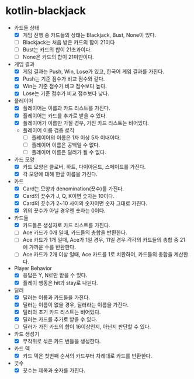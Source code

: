 # kotlin-blackjack

- 카드들 상태
  - [X] 게임 진행 중 카드들의 상태는 Blackjack, Bust, None이 있다.
  - [ ] Blackjack는 처음 받은 카드의 합이 21이다
  - [ ] Bust는 카드의 합이 21초과이다.
  - [ ] None은 카드의 합이 21미만이다.
- 게임 결과
    - [X] 게임 결과는 Push, Win, Lose가 있고, 한국어 게임 결과를 가진다.
    - [X] Push는 기준 점수가 비교 점수와 같다.
    - [X] Win는 기준 점수가 비교 점수보다 높다.
    - [X] Lose는 기준 점수가 비교 점수보다 낮다.
- 플레이어
    - [X] 플레이어는 이름과 카드 리스트를 가진다.
    - [X] 플레이어는 카드를 추가로 받을 수 있다.
    - [X] 플레이어가 이름만 가질 경우, 가진 카드 리스트는 비어있다.
    - 플레이어 이름 검증 로직
        - [ ] 플레이어의 이름은 1자 이상 5자 이내이다.
        - [ ] 플레이어 이름은 공백일 수 없다.
        - [ ] 플레이어 이름은 딜러가 될 수 없다.
- 카드 모양
    - [X] 카드 모양은 클로버, 하트, 다이아몬드, 스페이드를 가진다.
    - [X] 각 모양에 대해 한글 이름을 가진다.
- 카드
    - [X] Card는 모양과 denomination(끗수)를 가진다.
    - [X] Card의 끗수가 J, Q, K이면 숫자는 10이다.
    - [X] Card의 끗수가 2~10 사이의 숫자이면 숫자 그대로 가진다.
    - [X] 위의 끗수가 아닐 경우엔 숫자는 0이다.
- 카드들
    - [X] 카드들은 생성자로 카드 리스트를 가진다.
    - [ ] Ace 카드가 0개 일때, 카드들의 총합을 반환한다.
    - [ ] Ace 카드가 1개 일때, Ace가 1일 경우, 11일 경우 각각의 카드들의 총합 중 21에 가까운 수를 반환한다.
    - [ ] Ace 카드가 2개 이상 일때, Ace 카드를 1로 치환하여, 카드들의 총합을 계산한다.
- Player Behavior
    - [X] 응답은 Y, N로만 받을 수 있다.
    - [X] 플레이 행동은 hit과 stay로 나뉜다.
- 딜러
    - [X] 딜러는 이름과 카드들을 가진다.
    - [X] 딜러는 이름이 없을 경우, 딜러라는 이름을 가진다.
    - [X] 딜러의 초기 카드 리스트는 비어있다.
    - [X] 딜러는 카드를 추가로 받을 수 있다.
    - [ ] 딜러가 가진 카드의 합이 16이상인지, 아닌지 판단할 수 있다.
- 카드 생성기
    - [X] 무작위로 섞은 카드 번들을 생성한다.
- 카드 덱
  - [X] 카드 덱은 첫번째 순서의 카드부터 차례대로 카드를 반환한다.
- 끗수
  - [X] 끗수는 제목과 숫자를 가진다.